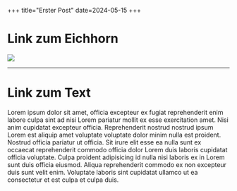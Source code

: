 +++
title="Erster Post"
date=2024-05-15
+++

# Link zum Eichhorn

![](https://upload.wikimedia.org/wikipedia/commons/thumb/0/02/Eichh%C3%B6rnchen_D%C3%BCsseldorf_Hofgarten_edit.jpg/220px-Eichh%C3%B6rnchen_D%C3%BCsseldorf_Hofgarten_edit.jpg)

---

# Link zum Text

Lorem ipsum dolor sit amet, officia excepteur ex fugiat reprehenderit enim
labore culpa sint ad nisi Lorem pariatur mollit ex esse exercitation amet. Nisi
anim cupidatat excepteur officia. Reprehenderit nostrud nostrud ipsum Lorem est
aliquip amet voluptate voluptate dolor minim nulla est proident. Nostrud
officia pariatur ut officia. Sit irure elit esse ea nulla sunt ex occaecat
reprehenderit commodo officia dolor Lorem duis laboris cupidatat officia
voluptate. Culpa proident adipisicing id nulla nisi laboris ex in Lorem sunt
duis officia eiusmod. Aliqua reprehenderit commodo ex non excepteur duis sunt
velit enim. Voluptate laboris sint cupidatat ullamco ut ea consectetur et est
culpa et culpa duis.
